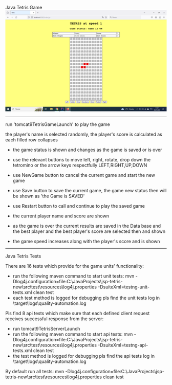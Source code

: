 Java Tetris Game
![](tetris.png)
************************************************************************************************************************
 run 'tomcat9TetrisGameLaunch' to play the game

the player's name is selected randomly, the player's score is calculated as each filled row collapses
 - the game status is shown and changes as the game is saved or is over
 - use the relevant buttons to move left, right, rotate, drop down the tetromino or the arrow keys respectfully LEFT,RIGHT,UP,DOWN
 - use NewGame button to cancel the current game and start the new game
 - use Save button to save the current game, the game new status then will be shown as 'the Game is SAVED'
 - use Restart button to call and continue to play the saved game

 - the current player name and score are shown
 - as the game is over the current results are saved in the Data base and the best player and the best player's score are selected then and shown

 - the game speed increases along with the player's score and is shown


************************************************************************************************************************

Java Tetris Tests

There are 16 tests which provide for the game units' functionality:
 - run the following maven command to start unit tests:
   mvn -Dlog4j.configuration=file:C:\JavaProjects\jsp-tetris-new\src\test\resources\log4j.properties -DsuiteXml=testng-unit-tests.xml clean test
 - each test method is logged for debugging pls find the unit tests log in \target\logs\quality-automation.log

Pls find 8 api tests which make sure that each defined client request receives successful response from the server:
- run tomcat9TetrisServerLaunch
- run the following maven command to start api tests:
  mvn -Dlog4j.configuration=file:C:\JavaProjects\jsp-tetris-new\src\test\resources\log4j.properties -DsuiteXml=testng-api-tests.xml clean test
- the test method is logged for debugging pls find the api tests log in \target\logs\quality-automation.log

By default run all tests:
mvn -Dlog4j.configuration=file:C:\JavaProjects\jsp-tetris-new\src\test\resources\log4j.properties clean test